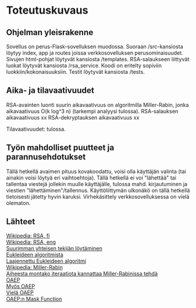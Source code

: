 # Toteutuskuvaus

## Ohjelman yleisrakenne

Sovellus on perus-Flask-sovelluksen muodossa. Suoraan /src-kansiosta löytyy index, app ja routes joissa verkkosovelluksen perusominaisuudet.
Sivujen html-pohjat löytyvät kansiosta /templates.
RSA-salaukseen liittyvät luokat löytyvät kansiosta /rsa_service. Koodi on eritelty sopiviin luokkiin/kokonaisuuksiin.
Testit löytyvät kansiosta /tests.

## Aika- ja tilavaativuudet  

RSA-avainten luonti suurin aikavaativuus on algoritmilla Miller-Rabin, jonka aikavaativuus O(k log^3 n) (tarkempi analyysi tulossa).
RSA-salauksen aikavaativuus xx
RSA-dekryptauksen aikavaativuus xx

Tilavaativuudet: tulossa.

## Työn mahdolliset puutteet ja parannusehdotukset

Tällä hetkellä avaimen pituus kovakoodattu, voisi olla käyttäjän valinta (tai ainakin voisi löytyä eri vaihtoehtoja).
Tällä hetkellä ei voi "lähettää" tai tallentaa viestejä jollekin muulle käyttäjälle, tulossa mahd. kirjautuminen ja viestien "lähettäminen"/tallennus.
Käyttöliittymän ulkonäkö on tällä hetkellä tietoisesti jätetty hyvin karuksi. Virhekäsittely verkkosovelluksessa on vielä olematon.

## Lähteet
  
[Wikipedia: RSA, fi](https://fi.wikipedia.org/wiki/RSA)  
[Wikipedia: RSA, eng](https://en.wikipedia.org/wiki/RSA_(cryptosystem))  
[Suurimman yhteisen tekijän löytäminen](https://brilliant.org/wiki/extended-euclidean-algorithm/)  
[Eukleideen algoritmista](https://www.khanacademy.org/computing/computer-science/cryptography/modarithmetic/a/the-euclidean-algorithm)  
[Laajennettu Eukleideen algoritmi](https://en.wikipedia.org/wiki/Extended_Euclidean_algorithm)  
[Wikipedia: Miller-Rabin](https://en.wikipedia.org/wiki/Miller%E2%80%93Rabin_primality_test)  
[Aiheesta montako iteraatiota kannattaa Miller-Rabinissa tehdä](https://stackoverflow.com/questions/6325576/how-many-iterations-of-rabin-miller-should-i-use-for-cryptographic-safe-primes#:~:text=Each%20iteration%20of%20Rabin%2DMiller,that%20the%20number%20is%20composite)  
[OAEP](https://en.wikipedia.org/wiki/Optimal_asymmetric_encryption_padding)  
[Myös OAEP](https://datatracker.ietf.org/doc/html/rfc2437#section-9.1.1.2)  
[Vielä OAEP](https://www.inf.pucrs.br/~calazans/graduate/TPVLSI_I/RSA-oaep_spec.pdf)  
[OAEP:n Mask Function](https://en.wikipedia.org/wiki/Mask_generation_function)
